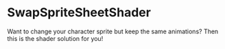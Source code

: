 # SwapSpriteSheetShader
Want to change your character sprite but keep the same animations? Then this is the shader solution for you!

